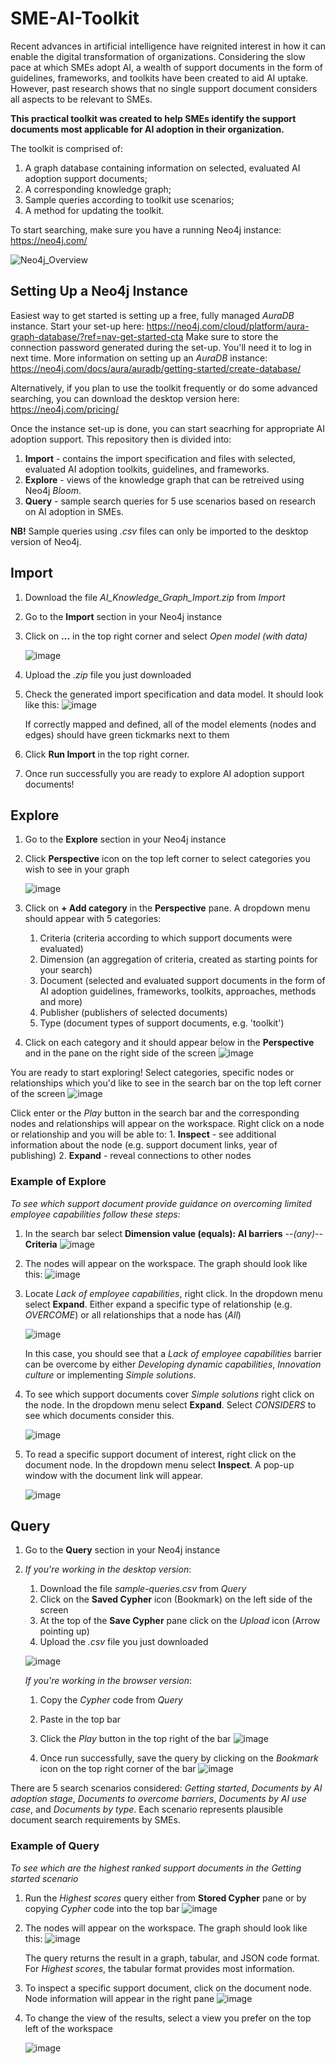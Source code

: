 # SME-AI-Toolkit
Recent advances in artificial intelligence have reignited interest in how it can enable the digital transformation of organizations. Considering the slow pace at which SMEs adopt AI, a wealth of support documents in the form of guidelines, frameworks, and toolkits have been created to aid AI uptake. However, past research shows that no single support document considers all aspects to be relevant to SMEs.

**This practical toolkit was created to help SMEs identify the support documents most applicable for AI adoption in their organization.**

The toolkit is comprised of:
1.	A graph database  containing information on selected, evaluated AI adoption support documents;
2.	A corresponding knowledge graph;
3.	Sample queries according to toolkit use scenarios;
4.	A method for updating the toolkit.

To start searching, make sure you have a running Neo4j instance: https://neo4j.com/

![Neo4j_Overview](https://github.com/rasagu/SME-AI-Toolkit/assets/166431245/50ae92da-11e5-409b-ac28-0593d0d262c1)

## Setting Up a Neo4j Instance
Easiest way to get started is setting up a free, fully managed _AuraDB_ instance. Start your set-up here: https://neo4j.com/cloud/platform/aura-graph-database/?ref=nav-get-started-cta
Make sure to store the connection password generated during the set-up. You'll need it to log in next time.
More information on setting up an _AuraDB_ instance: https://neo4j.com/docs/aura/auradb/getting-started/create-database/

Alternatively, if you plan to use the toolkit frequently or do some advanced searching, you can download the desktop version here: https://neo4j.com/pricing/

Once the instance set-up is done, you can start seacrhing for appropriate AI adoption support. This repository then is divided into:
1.	**Import** - contains the import specification and files with selected, evaluated AI adoption toolkits, guidelines, and frameworks.
2.	**Explore** - views of the knowledge graph that can be retreived using Neo4j _Bloom_.
3.	**Query** - sample search queries for 5 use scenarios based on research on AI adoption in SMEs.

**NB!** Sample queries using _.csv_ files can only be imported to the desktop version of Neo4j.

## Import
1.	Download the file _AI_Knowledge_Graph_Import.zip_ from _Import_
2.	Go to the **Import** section in your Neo4j instance
3.	Click on **...** in the top right corner and select _Open model (with data)_

  	![image](https://github.com/rasagu/SME-AI-Toolkit/assets/166431245/1df72ca7-5425-4dd9-b2de-36d19937a831)
  	
5.	Upload the _.zip_ file you just downloaded
6.	Check the generated import specification and data model. It should look like this:
    ![image](https://github.com/rasagu/SME-AI-Toolkit/assets/166431245/c222e7fe-30ef-4933-8375-343a5875d90f)

  	If correctly mapped and defined, all of the model elements (nodes and edges) should have green tickmarks next to them
7.	Click **Run Import** in the top right corner.
8.	Once run successfully you are ready to explore AI adoption support documents!

## Explore
1.  Go to the **Explore** section in your Neo4j instance
2.  Click **Perspective** icon on the top left corner to select categories you wish to see in your graph

    ![image](https://github.com/rasagu/SME-AI-Toolkit/assets/166431245/919249db-a06d-47a9-b341-a71019b69b2f)
    
3.  Click on **+ Add category** in the **Perspective** pane. A dropdown menu should appear with 5 categories:
    1.  Criteria (criteria according to which support documents were evaluated)
    2.  Dimension (an aggregation of criteria, created as starting points for your search)
    3.  Document (selected and evaluated support documents in the form of AI adoption guidelines, frameworks, toolkits, approaches, methods and more)
    4.  Publisher (publishers of selected documents)
    5.  Type (document types of support documents, e.g. 'toolkit')
4.  Click on each category and it should appear below in the **Perspective** and in the pane on the right side of the screen
    ![image](https://github.com/rasagu/SME-AI-Toolkit/assets/166431245/9d83c32d-c30f-4ab0-b012-d4994ccc0b49)

You are ready to start exploring! Select categories, specific nodes or relationships which you'd like to see in the search bar on the top left corner of the screen
![image](https://github.com/rasagu/SME-AI-Toolkit/assets/166431245/2efcf473-1133-4062-958b-1bd77501d32e)

Click enter or the _Play_ button in the search bar and the corresponding nodes and relationships will appear on the workspace. Right click on a node or relationship and you will be able to:
    1.  **Inspect** - see additional information about the node (e.g. support document links, year of publishing)
    2.  **Expand** - reveal connections to other nodes
 
### Example of Explore
_To see which support document provide guidance on overcoming limited employee capabilities follow these steps:_
1.  In the search bar select **Dimension value (equals): AI barriers** --*(any)*-- **Criteria**
    ![image](https://github.com/rasagu/SME-AI-Toolkit/assets/166431245/c5053c4b-5b64-4fa0-a04e-071c053ccd9a)

2.  The nodes will appear on the workspace. The graph should look like this:
    ![image](https://github.com/rasagu/SME-AI-Toolkit/assets/166431245/7f7136e3-3160-4cbe-b0cb-133aec1e6099)

3.  Locate _Lack of employee capabilities_, right click. In the dropdown menu select **Expand**. Either expand a specific type of relationship (e.g. _OVERCOME_) or all relationships that a node has (_All_)

    ![image](https://github.com/rasagu/SME-AI-Toolkit/assets/166431245/af585103-90d0-4de1-b74f-cd3c3bebb7d0)

    In this case, you should see that a _Lack of employee capabilities_ barrier can be overcome by either _Developing dynamic capabilities_, _Innovation culture_ or implementing _Simple solutions_.
4.  To see which support documents cover _Simple solutions_ right click on the node. In the dropdown menu select **Expand**. Select _CONSIDERS_ to see which documents consider this.

    ![image](https://github.com/rasagu/SME-AI-Toolkit/assets/166431245/96288e62-1470-496d-a44f-afa52db7beb2)

5.  To read a specific support document of interest, right click on the document node. In the dropdown menu select **Inspect**. A pop-up window with the document link will appear.

    ![image](https://github.com/rasagu/SME-AI-Toolkit/assets/166431245/7893ff6a-39b9-44bf-a791-de5e94eca063)

## Query
1.  Go to the **Query** section in your Neo4j instance
2.  _If you're working in the desktop version_:
    1.  Download the file _sample-queries.csv_ from _Query_
    2.  Click on the **Saved Cypher** icon (Bookmark) on the left side of the screen
    3.  At the top of the **Save Cypher** pane click on the *Upload* icon (Arrow pointing up)
    4.  Upload the _.csv_ file you just downloaded
    
    ![image](https://github.com/rasagu/SME-AI-Toolkit/assets/166431245/f9b4eb5a-add3-4712-9cf8-3d913bdd2655)

    _If you're working in the browser version_:
    1.  Copy the _Cypher_ code from _Query_
    2.  Paste in the top bar
    3.  Click the _Play_ button in the top right of the bar
        ![image](https://github.com/rasagu/SME-AI-Toolkit/assets/166431245/6cd65591-b676-42dd-aafe-d7e09cfab626)

    4.  Once run successfully, save the query by clicking on the _Bookmark_ icon on the top right corner of the bar
        ![image](https://github.com/rasagu/SME-AI-Toolkit/assets/166431245/796ffb68-e3ca-4aec-bb82-cbacd799284b)

There are 5 search scenarios considered: _Getting started_, _Documents by AI adoption stage_, _Documents to overcome barriers_, _Documents by AI use case_, and _Documents by type_. Each scenario represents plausible document search requirements by SMEs.

### Example of Query
_To see which are the highest ranked support documents in the _Getting started_ scenario_
1.  Run the _Highest scores_ query either from **Stored Cypher** pane or by copying _Cypher_ code into the top bar
    ![image](https://github.com/rasagu/SME-AI-Toolkit/assets/166431245/65487c38-690e-42a7-a70f-cc7c44c3e50b)

2.  The nodes will appear on the workspace. The graph should look like this:
    ![image](https://github.com/rasagu/SME-AI-Toolkit/assets/166431245/5b4ea934-6d6d-4c62-9752-bb10d93275c2)

    The query returns the result in a graph, tabular, and JSON code format. For _Highest scores_, the tabular format provides most information.
3.  To inspect a specific support document, click on the document node. Node information will appear in the right pane
    ![image](https://github.com/rasagu/SME-AI-Toolkit/assets/166431245/f4de028e-d413-43a0-b11d-8afa3e3939b8)

4.  To change the view of the results, select a view you prefer on the top left of the workspace

    ![image](https://github.com/rasagu/SME-AI-Toolkit/assets/166431245/21e6cb7e-c445-40b6-8a09-a09ca25cb6a7)
